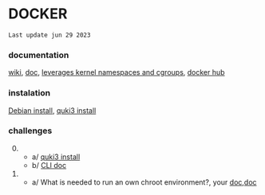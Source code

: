# DOCKER
` Last update jun 29 2023 `
### documentation
<a href="https://es.wikipedia.org/wiki/Docker_(software)">wiki</a>,
<a href="">doc</a>,
<a href="https://medium.com/@saschagrunert/demystifying-containers-part-i-kernel-space-2c53d6979504">leverages kernel namespaces and cgroups</a>,
<a href="https://hub.docker.com/">docker hub</a>
### instalation
<a href="https://docs.docker.com/desktop/install/debian/">Debian install</a>, <a href="https://github.com/quki3/DOCKER/blob/main/UNLOCK-CHALLENGES/0/a/install.md">quki3 install</a> 
### challenges
0. - a/ <a href="https://github.com/quki3/DOCKER/blob/main/UNLOCK-CHALLENGES/0/a/install.md">quki3 install</a>
   - b/ <a href="https://docs.docker.com/engine/reference/commandline/cli/?_gl=1*bltxje*_ga*ODQ0Mjg2NDcxLjE2ODk3OTIyNzQ.*_ga_XJWPQMJYHQ*MTY4OTc5NDk4Ni4yLjEuMTY4OTc5NTA0Ni42MC4wLjA.">CLI doc</a>
1. - a/ What is needed to run an own chroot environment?, your <a href='https://en.wikipedia.org/wiki/Chroot'>doc</a>,<a href="https://medium.com/@saschagrunert/demystifying-containers-part-i-kernel-space-2c53d6979504">doc</a>
	
